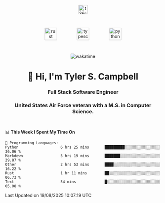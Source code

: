 <p align="center">
<a href="https://www.linkedin.com/in/t36campbell" target="blank"><img align="center" src="https://ik.imagekit.io/t36campbell/Portfolio/linkedin.png.original_m8bbGgPh6.png" alt="t36campbell" height="30" width="30" /></a>
</p>
<p align="center">
    <img src="https://rustacean.net/assets/rustacean-orig-noshadow.svg" alt="rust" width="40" height="40" style="margin: 6%;" />
    <img src="https://cdn.worldvectorlogo.com/logos/typescript.svg" alt="typescript" width="40" height="40" style="margin: 6%;" />
    <img src="https://cdn.worldvectorlogo.com/logos/python-5.svg" alt="python" width="40" height="40" style="margin: 6%;" />
</p>
<div align="center">
  
  ![wakatime](https://wakatime.com/badge/user/738aac7f-8868-4bc3-a1df-4c36703ee4b6.svg)
  
</div>

<h1 align="center">👋 Hi, I'm Tyler S. Campbell</h1>
<h3 align="center">Full Stack Software Engineer</h3>
<h3 align="center">United States Air Force veteran with a M.S. in Computer Science.</h3>
<br>

<!--START_SECTION:waka-->
📊 **This Week I Spent My Time On** 

```text
💬 Programming Languages: 
Python                   6 hrs 25 mins       █████████░░░░░░░░░░░░░░░░   36.06 % 
Markdown                 5 hrs 19 mins       ███████░░░░░░░░░░░░░░░░░░   29.87 % 
Other                    2 hrs 53 mins       ████░░░░░░░░░░░░░░░░░░░░░   16.22 % 
Rust                     1 hr 11 mins        ██░░░░░░░░░░░░░░░░░░░░░░░   06.73 % 
Text                     54 mins             █░░░░░░░░░░░░░░░░░░░░░░░░   05.08 % 
```


 Last Updated on 19/08/2025 10:07:19 UTC
<!--END_SECTION:waka-->

